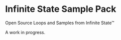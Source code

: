 # Infinite State Sample Pack

Open Source Loops and Samples from Infinite State™

A work in progress.

